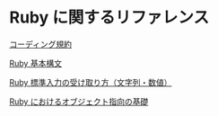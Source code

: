 # Ruby に関するリファレンス

[コーディング規約](https://shugo.net/ruby-codeconv/codeconv.html)

[Ruby 基本構文](https://qiita.com/SAYJOY/items/6b9ad8bf50b20516d478)

[Ruby 標準入力の受け取り方（文字列・数値）](https://qiita.com/Hayate_0807/items/2e9705091b181a104621)

[Ruby におけるオブジェクト指向の基礎](https://qiita.com/shogo-1988/items/e749208c0733bbe025c0#%E3%83%9D%E3%83%AA%E3%83%A2%E3%83%BC%E3%83%95%E3%82%A3%E3%82%BA%E3%83%A0)
